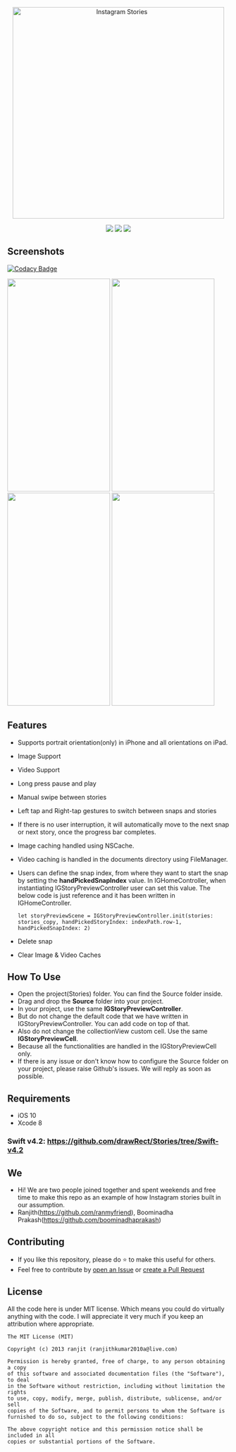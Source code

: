 <p align="center">
    <img src="logo.png" width="480” max-width="90%" alt="Instagram Stories" />
</p>
                                                                           
<p align="center">
     <img src="https://img.shields.io/cocoapods/l/BadgeSwift.svg?style=flat" />
    <img src="https://img.shields.io/badge/language-Swift%205.0-orange.svg" />
    <img src="https://img.shields.io/badge/platforms-iOS-cc9c00.svg" />
</p>


## Screenshots

[![Codacy Badge](https://api.codacy.com/project/badge/Grade/cbf93e2e9c2c4032a1cbe7aee31a2db5)](https://app.codacy.com/gh/drawRect/Stories?utm_source=github.com&utm_medium=referral&utm_content=drawRect/Stories&utm_campaign=Badge_Grade_Dashboard)

<img src="https://github.com/drawRect/Stories/blob/master/InstagramStories/Sample%20Screenshots/ig_home.png" width="233" height="483"> <img src="https://github.com/drawRect/Stories/blob/master/InstagramStories/Sample%20Screenshots/snap_delete.png" width="233" height="483"> <img src="https://github.com/drawRect/Stories/blob/master/InstagramStories/Sample%20Screenshots/demo.gif" width="233" height="483"> <img src="https://github.com/drawRect/Stories/blob/master/InstagramStories/Sample%20Screenshots/xr-2.png" width="233" height="483">

## Features
* Supports portrait orientation(only) in iPhone and all orientations on iPad.
* Image Support
* Video Support
* Long press pause and play
* Manual swipe between stories
* Left tap and Right-tap gestures to switch between snaps and stories
* If there is no user interruption, it will automatically move to the next snap or next story, once the progress bar completes.
* Image caching handled using NSCache.
* Video caching is handled in the documents directory using FileManager.
* Users can define the snap index, from where they want to start the snap by setting the **handPickedSnapIndex** value. In IGHomeController, when instantiating IGStoryPreviewController user can set this value. The below code is just reference and it has been written in IGHomeController.
    
    `let storyPreviewScene = IGStoryPreviewController.init(stories: stories_copy, handPickedStoryIndex: indexPath.row-1,  handPickedSnapIndex: 2)`
* Delete snap
* Clear Image & Video Caches

## How To Use
* Open the project(Stories) folder. You can find the Source folder inside.
* Drag and drop the **Source** folder into your project.
* In your project, use the same **IGStoryPreviewController**.
* But do not change the default code that we have written in IGStoryPreviewController. You can add code on top of that.
* Also do not change the collectionView custom cell. Use the same **IGStoryPreviewCell**.
* Because all the functionalities are handled in the IGStoryPreviewCell only.
* If there is any issue or don't know how to configure the Source folder on your project, please raise Github's issues. We will reply as soon as possible.

## Requirements
* iOS 10
* Xcode 8

### Swift v4.2: https://github.com/drawRect/Stories/tree/Swift-v4.2

## We
* Hi! We are two people joined together and spent weekends and free time to make this repo as an example of how Instagram stories built in our assumption.
* Ranjith(https://github.com/ranmyfriend), Boominadha Prakash(https://github.com/boominadhaprakash)

## Contributing
* If you like this repository, please do :star: to make this useful for others.
* Feel free to contribute by [open an Issue](https://github.com/drawRect/Stories/issues/new/choose) or [create a Pull Request](https://github.com/drawRect/Stories/pull/new)

## License

All the code here is under MIT license. Which means you could do virtually anything with the code.
I will appreciate it very much if you keep an attribution where appropriate.

    The MIT License (MIT)
    
    Copyright (c) 2013 ranjit (ranjithkumar2010a@live.com)
    
    Permission is hereby granted, free of charge, to any person obtaining a copy
    of this software and associated documentation files (the "Software"), to deal
    in the Software without restriction, including without limitation the rights
    to use, copy, modify, merge, publish, distribute, sublicense, and/or sell
    copies of the Software, and to permit persons to whom the Software is
    furnished to do so, subject to the following conditions:
    
    The above copyright notice and this permission notice shall be included in all
    copies or substantial portions of the Software.
